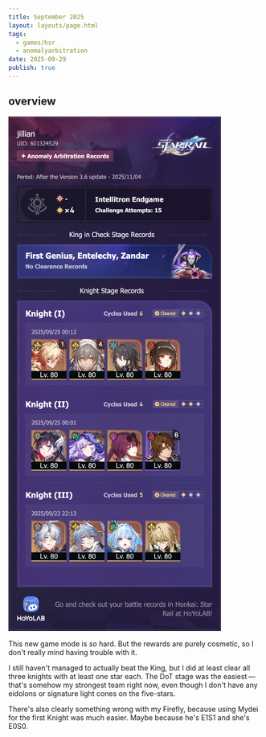 ```yaml
---
title: September 2025
layout: layouts/page.html
tags:
  - games/hsr
  - anomalyarbitration
date: 2025-09-29
publish: true
---
```

## overview
![Anomaly Arbitration](./photos/09-25_aa.png)

This new game mode is *so* hard. But the rewards are purely cosmetic, so I don't really mind having trouble with it. 

I still haven't managed to actually beat the King, but I did at least clear all three knights with at least one star each. The DoT stage was the easiest — that's somehow my strongest team right now, even though I don't have any eidolons or signature light cones on the five-stars.

There's also clearly something wrong with my Firefly, because using Mydei for the first Knight was much easier. Maybe because he's E1S1 and she's E0S0.

